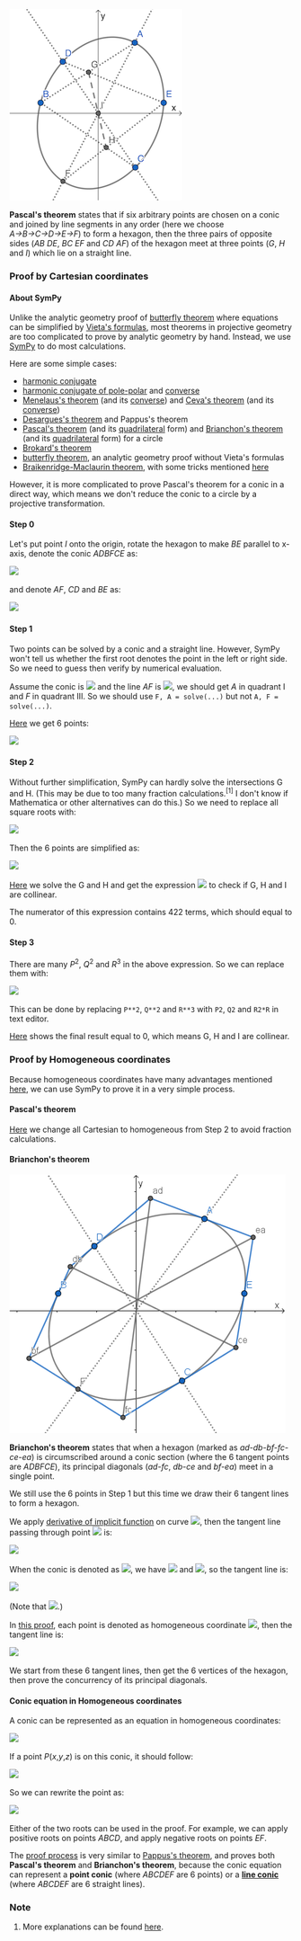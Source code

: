 <img src="diagrams/pascal.png">

**Pascal's theorem** states that if six arbitrary points are chosen on a conic and joined by line segments in any order (here we choose *A→B→C→D→E→F*) to form a hexagon, then the three pairs of opposite sides (*AB DE*, *BC EF* and *CD AF*) of the hexagon meet at three points (*G*, *H* and *I*) which lie on a straight line.

### Proof by Cartesian coordinates

#### About SymPy

Unlike the analytic geometry proof of [butterfly theorem](butterfly.md) where equations can be simplified by [Vieta's formulas](https://en.wikipedia.org/wiki/Vieta%27s_formulas), most theorems in projective geometry are too complicated to prove by analytic geometry by hand. Instead, we use [SymPy](https://en.wikipedia.org/wiki/SymPy) to do most calculations.

Here are some simple cases:

- [harmonic conjugate](projective/harmonic-c.py)
- [harmonic conjugate of pole-polar](projective/pole-polar-c1.py) and [converse](projective/pole-polar-c2.py)
- [Menelaus's theorem](projective/menelaus1.py) (and its [converse](projective/menelaus2.py)) and [Ceva's theorem](projective/ceva1.py) (and its [converse](projective/ceva2.py))
- [Desargues's theorem](desargues.md) and Pappus's theorem
- [Pascal's theorem](projective/pascal-circle.py) (and its [quadrilateral](projective/pascal-quadrilateral.py) form) and [Brianchon's theorem](projective/brianchon-circle.py) (and its [quadrilateral](projective/brianchon-quadrilateral.py) form) for a circle
- [Brokard's theorem](projective/brokard.py)
- [butterfly theorem](projective/butterfly-c.py), an analytic geometry proof without Vieta's formulas
- [Braikenridge-Maclaurin theorem](projective/braikenridge-maclaurin.py), with some tricks mentioned [here](https://math.stackexchange.com/a/4236022/919440)

However, it is more complicated to prove Pascal's theorem for a conic in a direct way, which means we don't reduce the conic to a circle by a projective transformation.

#### Step 0

Let's put point *I* onto the origin, rotate the hexagon to make *BE* parallel to x-axis, denote the conic *ADBFCE* as:

<img src="https://latex.codecogs.com/gif.latex?ax^2+2bxy+cy^2+2dx+2ey+f=0">

and denote *AF*, *CD* and *BE* as:

<img src="https://latex.codecogs.com/gif.latex?\begin{cases}AF:y=gx\\CD:y=hx\\BE:y=k\end{cases}">

#### Step 1

Two points can be solved by a conic and a straight line. However, SymPy won't tell us whether the first root denotes the point in the left or right side. So we need to guess then verify by numerical evaluation.

Assume the conic is <img src="https://latex.codecogs.com/gif.latex?x^2+y^2-1=0"> and the line *AF* is <img src="https://latex.codecogs.com/gif.latex?y=x">, we should get *A* in quadrant I and *F* in quadrant III. So we should use `F, A = solve(...)` but not `A, F = solve(...)`.

[Here](projective/pascal-c1.py) we get 6 points:

<img src="https://latex.codecogs.com/gif.latex?\begin{cases}x_\text{A}=-(d+eg-\sqrt{-af-2bfg-cfg^2+d^2+2deg+e^2g^2})/(a+2bg+cg^2)\\x_\text{B}=-(bk+d+\sqrt{-ack^2-2aek-af+b^2k^2+2bdk+d^2})/a\\x_\text{C}=-(d+eh-\sqrt{-af-2bfh-cfh^2+d^2+2deh+e^2h^2})/(a+2bh+ch^2)\\x_\text{D}=-(d+eh+\sqrt{-af-2bfh-cfh^2+d^2+2deh+e^2h^2})/(a+2bh+ch^2)\\x_\text{E}=-(bk+d-\sqrt{-ack^2-2aek-af+b^2k^2+2bdk+d^2})/a\\x_\text{F}=-(d+eg+\sqrt{-af-2bfg-cfg^2+d^2+2deg+e^2g^2})/(a+2bg+cg^2)\end{cases}">

#### Step 2

Without further simplification, SymPy can hardly solve the intersections G and H. (This may be due to too many fraction calculations.<sup>[1]</sup> I don't know if Mathematica or other alternatives can do this.) So we need to replace all square roots with:

<img src="https://latex.codecogs.com/gif.latex?\begin{cases}P=\sqrt{-af-2bfg-cfg^2+d^2+2deg+e^2g^2}\\Q=\sqrt{-af-2bfh-cfh^2+d^2+2deh+e^2h^2}\\R=\sqrt{-ack^2-2aek-af+b^2k^2+2bdk+d^2}\end{cases}">

Then the 6 points are simplified as:

<img src="https://latex.codecogs.com/gif.latex?\begin{cases}x_\text{A}=-(d+eg-P)/(a+2bg+cg^2)\\x_\text{B}=-(bk+d+R)/a\\x_\text{C}=-(d+eh-Q)/(a+2bh+ch^2)\\x_\text{D}=-(d+eh+Q)/(a+2bh+ch^2)\\x_\text{E}=-(bk+d-R)/a\\x_\text{F}=-(d+eg+P)/(a+2bg+cg^2)\end{cases}">

[Here](projective/pascal-c2.py) we solve the G and H and get the expression <img src="https://latex.codecogs.com/gif.latex?x_\text{G}y_\text{H}-x_\text{H}y_\text{G}"> to check if G, H and I are collinear.

The numerator of this expression contains 422 terms, which should equal to 0.

#### Step 3

There are many *P*<sup>2</sup>, *Q*<sup>2</sup> and *R*<sup>3</sup> in the above expression. So we can replace them with:

<img src="https://latex.codecogs.com/gif.latex?\begin{cases}P^2=-af-2bfg-cfg^2+d^2+2deg+e^2g^2\\Q^2=-af-2bfh-cfh^2+d^2+2deh+e^2h^2\\R^2=-ack^2-2aek-af+b^2k^2+2bdk+d^2\end{cases}">

This can be done by replacing `P**2`, `Q**2` and `R**3` with `P2`, `Q2` and `R2*R` in text editor.

[Here](projective/pascal-c3.py) shows the final result equal to 0, which means G, H and I are collinear.

### Proof by Homogeneous coordinates

Because homogeneous coordinates have many advantages mentioned [here](desargues.md#proof-by-homogeneous-coordinates), we can use SymPy to prove it in a very simple process.

#### Pascal's theorem

[Here](projective/pascal-h.py) we change all Cartesian to homogeneous from Step 2 to avoid fraction calculations.

#### Brianchon's theorem

<img src="diagrams/brianchon.png">

**Brianchon's theorem** states that when a hexagon (marked as *ad-db-bf-fc-ce-ea*) is circumscribed around a conic section (where the 6 tangent points are *ADBFCE*), its principal diagonals (*ad-fc*, *db-ce* and *bf-ea*) meet in a single point.

We still use the 6 points in Step 1 but this time we draw their 6 tangent lines to form a hexagon.

We apply [derivative of implicit function](https://en.wikipedia.org/wiki/Implicit_function#Implicit_differentiation) on curve <img src="https://latex.codecogs.com/gif.latex?F(x,y)=0">, then the tangent line passing through point <img src="https://latex.codecogs.com/gif.latex?(x_0,y_0)"> is:

<img src="https://latex.codecogs.com/gif.latex?F_x(x_0,y_0)(x-x_0)+F_y(y_0,y_0)(y-y_0)=0">

When the conic is denoted as <img src="https://latex.codecogs.com/gif.latex?F(x,y)=ax^2+2bxy+cy^2+2dx+2ey+f=0">, we have <img src="https://latex.codecogs.com/gif.latex?F_x=2ax+2by+2d"> and <img src="https://latex.codecogs.com/gif.latex?F_y=2bx+2cy+2e">, so the tangent line is:

<img src="https://latex.codecogs.com/gif.latex?(ax_0+by_0+d)x+(bx_0+cy_0+e)y+(dx_0+ey_0+f)=0">

(Note that <img src="https://latex.codecogs.com/gif.latex?ax_0^2+2bx_0y_0+cy_0^2+2dx_0+2ey_0+f=0">.)

In [this proof](projective/brianchon-h.py), each point is denoted as homogeneous coordinate <img src="https://latex.codecogs.com/gif.latex?(x_0,y_0,z_0)">, then the tangent line is:

<img src="https://latex.codecogs.com/gif.latex?[ax_0+by_0+dz_0,bx_0+cy_0+ez_0,dx_0+ey_0+fz_0]">

We start from these 6 tangent lines, then get the 6 vertices of the hexagon, then prove the concurrency of its principal diagonals.

#### Conic equation in Homogeneous coordinates

A conic can be represented as an equation in homogeneous coordinates:

<img src="https://latex.codecogs.com/gif.latex?ax^2+2bxy+cy^2+2dxz+2eyz+fz^2=0">

If a point *P*(*x*,*y*,*z*) is on this conic, it should follow:

<img src="https://latex.codecogs.com/gif.latex?z=\frac{-dx-ey\pm\sqrt{-afx^2-2bfxy-cfy^2+d^2x^2+2dexy+e^2y^2}}{f}">

So we can rewrite the point as:

<img src="https://latex.codecogs.com/gif.latex?P(fx,fy,-dx-ey\pm\sqrt{-afx^2-2bfxy-cfy^2+d^2x^2+2dexy+e^2y^2})">

Either of the two roots can be used in the proof. For example, we can apply positive roots on points *ABCD*, and apply negative roots on points *EF*.

The [proof process](projective/pascal-brianchon-h.py) is very similar to [Pappus's theorem](desargues.md#proof-of-pappuss-theorem), and proves both **Pascal's theorem** and **Brianchon's theorem**, because the conic equation can represent a **point conic** (where *ABCDEF* are 6 points) or a **[line conic](https://en.wikipedia.org/wiki/Conic_section#Line_conics)** (where *ABCDEF* are 6 straight lines).

### Note

1. More explanations can be found [here](https://docs.sympy.org/latest/tutorial/simplification.html).